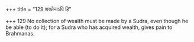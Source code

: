 +++
title = "129 शक्तेनाऽपि हि"

+++
129	No collection of wealth must be made by a Sudra, even though he be able (to do it); for a Sudra who has acquired wealth, gives pain to Brahmanas.